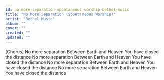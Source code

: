 ```yaml
---
id: no-more-separation-spontaneous-worship-bethel-music
title: "No More Separation (Spontaneous Worship)"
artist: "Bethel Music"
album: ""
cover: ""
created: ""
updated: ""
---
```


[Chorus]
No more separation
Between Earth and Heaven
You have closed the distance
No more separation
Between Earth and Heaven
You have closed the distance
No more separation
Between Earth and Heaven
You have closed the distance
No more separation
Between Earth and Heaven
You have closed the distance